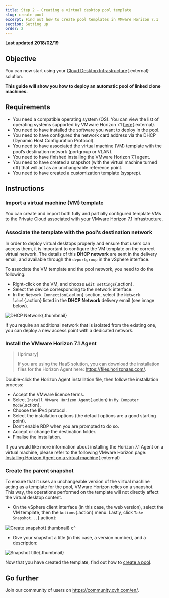 ```yaml
---
title: Step 2 - Creating a virtual desktop pool template
slug: create-pool
excerpt: Find out how to create pool templates in VMware Horizon 7.1
section: Setting up
order: 2
---
```


**Last updated 2018/02/19**

## Objective

You can now start using your [Cloud Desktop Infrastructure](https://www.ovhcloud.com/en-sg/enterprise/solutions/digital-workspace-collaboration/virtual-desktop-infrastructure/){.external} solution.

**This guide will show you how to deploy an automatic pool of linked clone machines.**


## Requirements

- You need a compatible operating system (OS). You can view the list of operating systems supported by VMware Horizon 7.1 [here](https://pubs.vmware.com/horizon-7-view/index.jsp?topic=%2Fcom.vmware.horizon-view.installation.doc%2FGUID-B45E1464-92B1-4AA8-B4BB-AD59EDF98530.html){.external}.
- You need to have installed the software you want to deploy in the pool.
- You need to have configured the network card address via the DHCP (Dynamic Host Configuration Protocol).
- You need to have associated the virtual machine (VM) template with the pool’s destination network (portgroup or VLAN).
- You need to have finished installing the VMware Horizon 7.1 agent.
- You need to have created a snapshot (with the virtual machine turned off) that will act as an unchangeable reference point.  
- You need to have created a customization template (sysprep). 


## Instructions

### Import a virtual machine (VM) template


You can create and import both fully and partially configured template VMs to the Private Cloud associated with your VMware Horizon 7.1 infrastructure.


### Associate the template with the pool’s destination network

In order to deploy virtual desktops properly and ensure that users can access them, it is important to configure the VM template on the correct virtual network. The details of this **DHCP network** are sent in the delivery email, and available through the `dvportgroup` in the vSphere interface.

To associate the VM template and the pool network, you need to do the following:

- Right-click on the VM, and choose `Edit settings`{.action}.
- Select the device corresponding to the network interface.
- In the `Network Connection`{.action} section, select the `Network label`{.action} listed in the **DHCP Network** delivery email (see image below).

![DHCP Network](images/1200.png){.thumbnail}

If you require an additional network that is isolated from the existing one, you can deploy a new access point with a dedicated network.


### Install the VMware Horizon 7.1 Agent

> [!primary]
>
> If you are using the HaaS solution, you can download the installation files for the Horizon Agent here: <https://files.horizonaas.com/>.
> 

Double-click the Horizon Agent installation file, then follow the installation process:

- Accept the VMware licence terms.
- Select `Install VMware Horizon Agent`{.action} in `My Computer Mode`{.action}.
- Choose the IPv4 protocol.
- Select the installation options (the default options are a good starting point).
- Don’t enable RDP when you are prompted to do so.
- Accept or change the destination folder.
- Finalise the installation.

If you would like more information about installing the Horizon 7.1 Agent on a virtual machine, please refer to the following VMware Horizon page: [Installing Horizon Agent on a virtual machine](http://pubs.vmware.com/horizon-7-view/index.jsp?topic=%2Fcom.vmware.horizon-view.desktops.doc%2FGUID-1F2D0C6E-6379-4B52-A7EA-C1EF09CE2F9B.html){.external}


### Create the parent snapshot

To ensure that it uses an unchangeable version of the virtual machine acting as a template for the pool, VMware Horizon relies on a snapshot. This way, the operations performed on the template will not directly affect the virtual desktop content.

- On the vSphere client interface (in this case, the web version), select the VM template, then the `Actions`{.action} menu. Lastly, click `Take Snapshot...`{.action}:

![Create snapshot](images/1201.png){.thumbnail}
c^
- Give your snapshot a title (in this case, a version number), and a description:

![Snapshot title](images/1202.png){.thumbnail}

Now that you have created the template, find out how to [create a pool](../how-to-create-pool/).

## Go further

Join our community of users on <https://community.ovh.com/en/>.